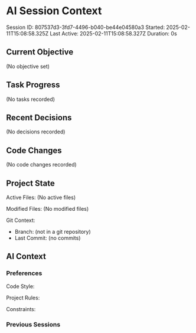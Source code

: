 # AI Session Context

Session ID: 807537d3-3fd7-4496-b040-be44e04580a3
Started: 2025-02-11T15:08:58.325Z
Last Active: 2025-02-11T15:08:58.327Z
Duration: 0s

## Current Objective

(No objective set)

## Task Progress

(No tasks recorded)

## Recent Decisions

(No decisions recorded)

## Code Changes

(No code changes recorded)

## Project State

Active Files:
(No active files)

Modified Files:
(No modified files)

Git Context:

- Branch: (not in a git repository)
- Last Commit: (no commits)

## AI Context

### Preferences

Code Style:

Project Rules:

Constraints:

### Previous Sessions
